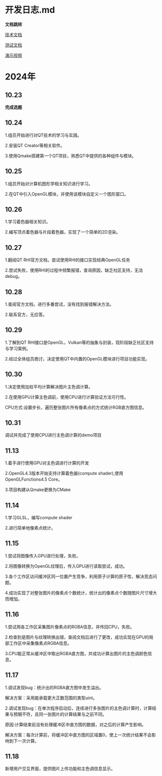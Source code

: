# 开发日志.md

**文档跳转**

[技术文档](./技术文档.md)

[测试文档](./测试文档.pdf)

[演示视频](../项目演示视频.mp4)

# 2024年

## 10.23

**完成选题**

## 10.24

1.组员开始进行对QT技术的学习与实践。

2.安装QT Creator等相关软件。

3.使用Qmake搭建第一个QT项目，熟悉QT中提供的各种组件与模块。

## 10.25

1.组员开始对计算机图形学相关知识进行学习。

2.在QT中引入OpenGL模块，并使用该模块自定义一个图形窗口。

## 10.26

1.学习着色器相关知识。

2.编写顶点着色器与片段着色器，实现了一个简单的2D渲染。

## 10.27

1.翻阅QT RHI官方文档，尝试使用RHI的接口实现经典OpenGL任务

2.尝试失败，使用RHI的过程中频繁报错，查询原因，缺乏社区支持，无法debug。

## 10.28

1.查阅官方文档，进行多番尝试，没有找到报错解决方法。

2.联系官方，无应答。

## 10.29

1.了解到QT RHI接口是OpenGL，Vulkan等的抽象与封装，现阶段缺乏社区支持与学习案例。

2.经过全体组员商讨，决定使用QT中内置的OpenGL模块进行项目功能实现。

## 10.30

1.决定使用加权平均计算解决图片主色调计算。

2.在使用GPU计算主色调前，使用CPU进行计算验证方法可行性。

CPU方式:设置步长，遍历整张图片所有像素点的方式统计RGB直方图信息。

## 10.31

调试并完成了使用CPU进行主色调计算的demo项目

## 11.13

1.着手进行使用GPU对主色调进行计算的开发

2.OpenGL4.3版本开始支持计算着色器(compute shader),使用OpenGLFunctions4.5 Core。

3.项目构建从Qmake更换为CMake

## 11.14

1.学习GLSL，编写compute shader

2.进行简单地像素点统计。

## 11.15

1.尝试将图像传入GPU进行处理，失败。

2.将图像转换为OpenGL纹理后，传入GPU进行读取尝试，成功。

3.各个工作区访问缓冲区同一位置产生竞争，利用原子计算的原子性，解决竞态问题。

4.成功实现了对整张图片的像素点个数统计，统计出的像素点个数随图片尺寸增大而增加。

## 11.16

1.尝试用各工作区采集图片像素点的RGBA信息，并传回CPU，失败。

2.检查到是图片与纹理转换出错，查阅文档后进行了更改，成功实现在GPU的局部工作区中采集像素点RGBA信息。

3.CPU能正常从缓冲区中取出RGBA直方图，并成功计算出图片的主色调颜色信息。

## 11.17

1.调试发现bug：统计出的RGBA直方图中发生溢出。

解决方案：采用能承载更大正数范围的类型uint。



2.调试发现bug：在单次程序启动后，连续进行多张图片的主色调计算时，计算结果与预期不符，且同一张图片的计算结果与之前不同。

原因:计算结束前没有处理缓冲区中直方图的数据，对之后的计算产生影响。

解决方案：每次计算前，将缓冲区中直方图的区域置0，使上一次统计结果不会影响到下一次计算。

## 11.18

新增用户交互界面，提供图片上传功能和主色调信息显示。

